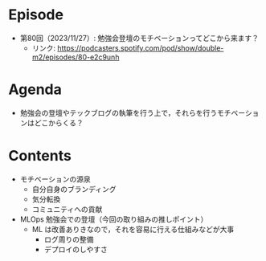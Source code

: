 # Episode

- 第80回（2023/11/27）: 勉強会登壇のモチベーションってどこから来ます？
  - リンク: https://podcasters.spotify.com/pod/show/double-m2/episodes/80-e2c9unh

# Agenda

- 勉強会の登壇やテックブログの執筆を行う上で，それらを行うモチベーションはどこからくる？

# Contents

- モチベーションの源泉
  - 自分自身のブランディング
  - 気分転換
  - コミュニティへの貢献
- MLOps 勉強会での登壇（今回の取り組みの推しポイント）
  - ML は改善ありきなので，それを容易に行える仕組みなどが大事
    - ログ周りの整備
    - デプロイのしやすさ
